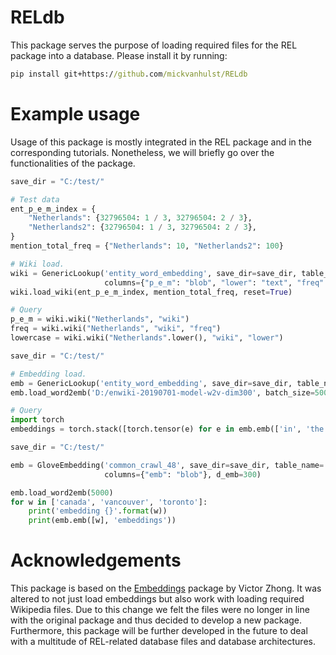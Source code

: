 # RELdb
This package serves the purpose of loading required files for the REL package into a database. Please install it by 
running:

```cmd
pip install git+https://github.com/mickvanhulst/RELdb
```

# Example usage
Usage of this package is mostly integrated in the REL package and in the corresponding tutorials. Nonetheless,
we will briefly go over the functionalities of the package.

```python
save_dir = "C:/test/"

# Test data
ent_p_e_m_index = {
    "Netherlands": {32796504: 1 / 3, 32796504: 2 / 3},
    "Netherlands2": {32796504: 1 / 3, 32796504: 2 / 3},
}
mention_total_freq = {"Netherlands": 10, "Netherlands2": 100}

# Wiki load.
wiki = GenericLookup('entity_word_embedding', save_dir=save_dir, table_name='wiki',
                     columns={"p_e_m": "blob", "lower": "text", "freq": "INTEGER"})
wiki.load_wiki(ent_p_e_m_index, mention_total_freq, reset=True)

# Query
p_e_m = wiki.wiki("Netherlands", "wiki")
freq = wiki.wiki("Netherlands", "wiki", "freq")
lowercase = wiki.wiki("Netherlands".lower(), "wiki", "lower")

```


```python
save_dir = "C:/test/"

# Embedding load.
emb = GenericLookup('entity_word_embedding', save_dir=save_dir, table_name='embeddings')
emb.load_word2emb('D:/enwiki-20190701-model-w2v-dim300', batch_size=5000, limit=100000, reset=True)

# Query
import torch
embeddings = torch.stack([torch.tensor(e) for e in emb.emb(['in', 'the', 'end'], "embeddings")])

```


```python
save_dir = "C:/test/"

emb = GloveEmbedding('common_crawl_48', save_dir=save_dir, table_name='embeddings',
                     columns={"emb": "blob"}, d_emb=300)

emb.load_word2emb(5000)
for w in ['canada', 'vancouver', 'toronto']:
    print('embedding {}'.format(w))
    print(emb.emb([w], 'embeddings'))
```

# Acknowledgements
This package is based on the [Embeddings](https://github.com/vzhong/embeddings) package by Victor Zhong. It was altered
to not just load embeddings but also work with loading required Wikipedia files. Due to this change we felt the
files were no longer in line with the original package and thus decided to develop a new package. Furthermore, this package will be further developed in the future to deal with
a multitude of REL-related database files and database architectures. 